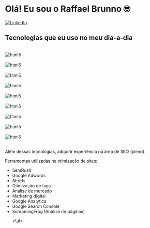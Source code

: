 # Olá! Eu sou o Raffael Brunno 🤓

[![LinkedIn](https://img.shields.io/badge/LinkedIn-0077B5?style=for-the-badge&logo=linkedin&logoColor=white)](https://www.linkedin.com/in/raffael-brunno?utm_source=share&utm_campaign=share_via&utm_content=profile&utm_medium=android_app)


## Tecnologias que eu uso no meu dia-a-dia


<div style="display: inline_block"><br/>
<img align="center" alt="html5" src="https://img.shields.io/badge/HTML-239120?style=for-the-badge&logo=html5&logoColor=white"/>
</div>


<div style="display: inline_block"><br/>
<img align="center" alt="html5" src="https://img.shields.io/badge/CSS-239120?&style=for-the-badge&logo=css3&logoColor=white"/>

</div>


<div style="display: inline_block"><br/>
<img align="center" alt="html5" src="https://img.shields.io/badge/JavaScript-F7DF1E?style=for-the-badge&logo=javascript&logoColor=black"/>

</div>


<div style="display: inline_block"><br/>
<img align="center" alt="html5" src="https://img.shields.io/badge/jQuery-0769AD?style=for-the-badge&logo=jquery&logoColor=white"/>

</div>



<div style="display: inline_block"><br/>
<img align="center" alt="html5" src="https://img.shields.io/badge/Trello-0052CC?style=for-the-badge&logo=trello&logoColor=white"/>

</div>


<div style="display: inline_block"><br/>
<img align="center" alt="html5" src="https://img.shields.io/badge/Microsoft_Office-D83B01?style=for-the-badge&logo=microsoft-office&logoColor=white"/>

</div>


<div style="display: inline_block"><br/>
<img align="center" alt="html5" src="https://img.shields.io/badge/Figma-F24E1E?style=for-the-badge&logo=figma&logoColor=white "/>

</div>



<div style="display: inline_block"><br/>
<img align="center" alt="html5" src="https://img.shields.io/badge/Canva-%2300C4CC.svg?&style=for-the-badge&logo=Canva&logoColor=white"/>

</div>


<div style="display: inline_block"><br/>
<img align="center" alt="html5" src="https://img.shields.io/badge/Wordpress-21759B?style=for-the-badge&logo=wordpress&logoColor=white "/>

</div><br/>


Além dessas tecnologias, adquirir experiência na área de SEO (pleno).

Ferramentas utilizadas na otimização de sites:

<ul> 

<li> SemRush 

<li> Google  Adwords

<li> Ahrefs 

<li> Otimização de tags

<li> Análise de mercado

<li> Marketing digital

<li>Google Analytics 

<li> Google Search Console

<li> ScreamingFrog (Análise de páginas)

<\ul>
















